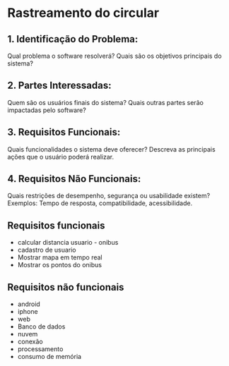 # Rastreamento do circular 

## 1. Identificação do Problema:
Qual problema o software resolverá?
Quais são os objetivos principais do sistema?
## 2. Partes Interessadas:
Quem são os usuários finais do sistema?
Quais outras partes serão impactadas pelo software?
## 3. Requisitos Funcionais:
Quais funcionalidades o sistema deve oferecer?
Descreva as principais ações que o usuário poderá realizar.
## 4. Requisitos Não Funcionais:
Quais restrições de desempenho, segurança ou usabilidade existem?
Exemplos: Tempo de resposta, compatibilidade, acessibilidade.



## Requisitos funcionais 
- calcular distancia usuario - onibus 
- cadastro de usuario  
- Mostrar mapa em tempo real
- Mostrar os pontos do onibus 
## Requisitos não funcionais 
- android
- iphone 
- web
- Banco de dados
- nuvem 
- conexão
- processamento
- consumo de memória


